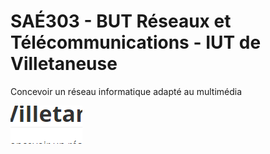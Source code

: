 # SAÉ303 - BUT Réseaux et Télécommunications - IUT de Villetaneuse
Concevoir un réseau informatique adapté au multimédia

![image-20250315112045017](img/image-20250315112045017.png)
